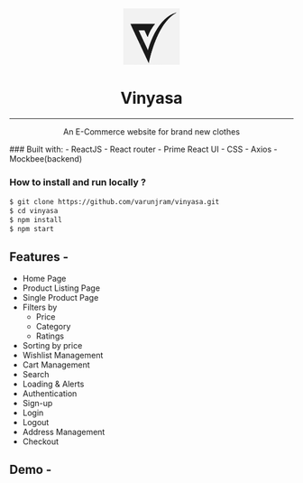 <div align="center">
  <img src="https://raw.githubusercontent.com/varunjram/vinyasa/main/public/assets/images/logo/logo-small.jpg?token=GHSAT0AAAAAACC2GSMVC5DNKR3U4Y7HR5LQZD4QOOQ" height="100" width="100" alt="logo"/>
  
# Vinyasa
---
  An E-Commerce website for brand new clothes
</div>
### Built with:
 - ReactJS
 - React router  
 - Prime React UI
 - CSS
 - Axios
 - Mockbee(backend)

### How to install and run locally ?

```
$ git clone https://github.com/varunjram/vinyasa.git
$ cd vinyasa
$ npm install
$ npm start
```

## Features -

- Home Page
- Product Listing Page
- Single Product Page
- Filters by
  - Price
  - Category
  - Ratings
- Sorting by price
- Wishlist Management
- Cart Management
- Search
- Loading & Alerts
- Authentication
- Sign-up
- Login
- Logout
- Address Management
- Checkout

## Demo -
